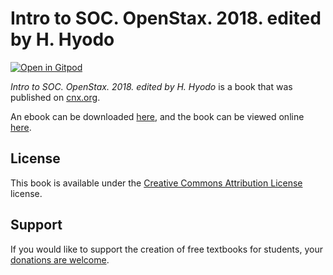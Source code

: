 # Intro to SOC. OpenStax. 2018. edited by H. Hyodo

[![Open in Gitpod](https://gitpod.io/button/open-in-gitpod.svg)](https://gitpod.io/from-referrer/)

_Intro to SOC. OpenStax. 2018. edited by H. Hyodo_ is a book that was published on [cnx.org](https://cnx.org/).

An ebook can be downloaded [here](https://github.com/cnx-user-books/cnxbook-intro-to-soc-openstax-2018-edited-by-h-hyodo/releases/latest), and the book can be viewed online [here](https://github.com/cnx-user-books/cnxbook-intro-to-soc-openstax-2018-edited-by-h-hyodo/releases/latest).

## License
This book is available under the [Creative Commons Attribution License](./LICENSE) license.

## Support
If you would like to support the creation of free textbooks for students, your [donations are welcome](https://riceconnect.rice.edu/donation/support-openstax-banner).
